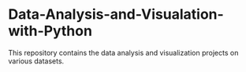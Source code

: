 # Data-Analysis-and-Visualation-with-Python
This repository contains the data analysis and visualization projects on various datasets.
